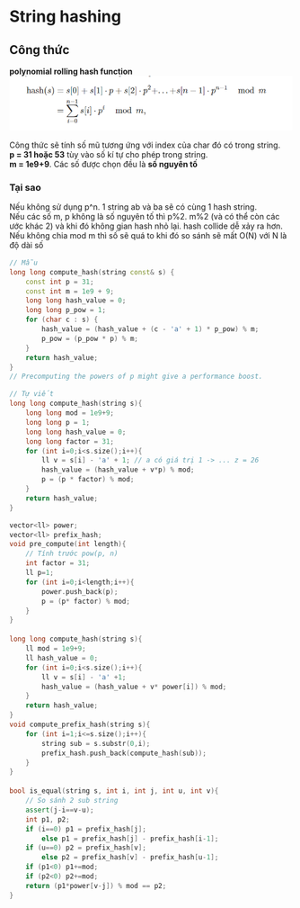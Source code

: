 # String hashing

## Công thức

**polynomial rolling hash function**
![](images/string-hashing.png)

Công thức sẽ tính số mũ tương ứng với index của char đó có trong string.   
**p = 31 hoặc 53** tùy vào số kí tự cho phép trong string.  
**m = 1e9+9**. Các số được chọn đều là **số nguyên tố**

### Tại sao  
Nếu không sử dụng p^n. 1 string ab và ba sẽ có cùng 1 hash string.  
Nếu các số m, p không là số nguyên tố thì p%2. m%2 (và có thể còn các ước khác 2) và khi đó không gian hash nhỏ lại. hash collide dễ xảy ra hơn.  
Nếu không chia mod m thì số sẽ quá to khi đó so sánh sẽ mất O(N) với N là độ dài số

```c++
// Mẫu
long long compute_hash(string const& s) {
    const int p = 31;
    const int m = 1e9 + 9;
    long long hash_value = 0;
    long long p_pow = 1;
    for (char c : s) {
        hash_value = (hash_value + (c - 'a' + 1) * p_pow) % m;
        p_pow = (p_pow * p) % m;
    }
    return hash_value;
}
// Precomputing the powers of p might give a performance boost.
```

```c++
// Tự viết
long long compute_hash(string s){
	long long mod = 1e9+9;
	long long p = 1;
	long long hash_value = 0;
	long long factor = 31;
	for (int i=0;i<s.size();i++){
		ll v = s[i] - 'a' + 1; // a có giá trị 1 -> ... z = 26
		hash_value = (hash_value + v*p) % mod;
		p = (p * factor) % mod;
	}
	return hash_value;
}
```

```c++
vector<ll> power;
vector<ll> prefix_hash;
void pre_compute(int length){
    // Tính trước pow(p, n)
    int factor = 31;
    ll p=1;
    for (int i=0;i<length;i++){
        power.push_back(p);
        p = (p* factor) % mod;
    }
}

long long compute_hash(string s){
    ll mod = 1e9+9;
    ll hash_value = 0;
    for (int i=0;i<s.size();i++){
        ll v = s[i] - 'a' +1;
        hash_value = (hash_value + v* power[i]) % mod;
    }
    return hash_value;
}
void compute_prefix_hash(string s){
    for (int i=1;i<=s.size();i++){
        string sub = s.substr(0,i);
        prefix_hash.push_back(compute_hash(sub));
    }
}

bool is_equal(string s, int i, int j, int u, int v){
    // So sánh 2 sub string
    assert(j-i==v-u);
    int p1, p2;
    if (i==0) p1 = prefix_hash[j];
        else p1 = prefix_hash[j] - prefix_hash[i-1];
    if (u==0) p2 = prefix_hash[v];
        else p2 = prefix_hash[v] - prefix_hash[u-1];
    if (p1<0) p1+=mod;
    if (p2<0) p2+=mod;
    return (p1*power[v-j]) % mod == p2;
}
```